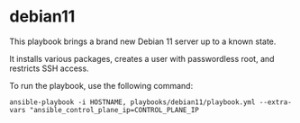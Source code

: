 # debian11

This playbook brings a brand new Debian 11 server up to a known state.

It installs various packages, creates a user with passwordless root, and restricts SSH access.

To run the playbook, use the following command:

`ansible-playbook -i HOSTNAME, playbooks/debian11/playbook.yml --extra-vars "ansible_control_plane_ip=CONTROL_PLANE_IP`

